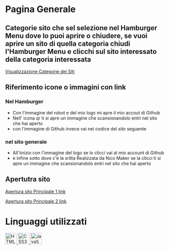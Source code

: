 # Pagina Generale

## Categorie sito che sel selezione nel Hamburger Menu dove lo puoi aprire o chiudere, se vuoi aprire un sito di quella categoria chiudi l'Hamburger Menu e clicchi sul sito interessato della categoria interessata

[Visualizzazione Categorie dei Siti](Site/Readme.md)

## Riferimento icone o immagini con link

### Nel Hamburger

- Con l'immagine del robot e del mio logo mi apre il mio accout di Github
- Nell' icona qr ti si apre un immagine che scansionandolo entri nel sito che hai aperto
- con l'immagine di Github invece vai nel codice del sito seguente

### nel sito generale

- All'iinizio con l'immagine del logo se lo clicci vai al mio account di Github
- e infine sotto dove c'è la sritta Realizzata da Nico Maker se la clicci ti si apre un immagine che scansionandolo entri nel sito che hai aperto

## Apertutra sito

[Apertura sito Principale 1 link](https://paginageneralesiti.netlify.app/)

[Apertura sito Principale 2 link](https://nicomaker.github.io/Pagina_Generale_Siti/)

# Linguaggi utilizzati

<p align="left">
  <a href="https://developer.mozilla.org/en-US/docs/Glossary/HTML5" target="_blank" rel="noreferrer">
    <img src="https://raw.githubusercontent.com/danielcranney/readme-generator/main/public/icons/skills/html5-colored.svg" width="36" height="36" alt="HTML5" />
  </a>
  <a href="https://developer.mozilla.org/en-US/docs/Web/CSS" target="_blank" rel="noreferrer">
    <img src="https://raw.githubusercontent.com/danielcranney/readme-generator/main/public/icons/skills/css3-colored.svg" width="36" height="36" alt="CSS3" />
  </a>
    <a href="https://developer.mozilla.org/en-US/docs/Web/JavaScript" target="_blank" rel="noreferrer">
    <img src="https://raw.githubusercontent.com/danielcranney/readme-generator/main/public/icons/skills/javascript-colored.svg" width="36" height="36" alt="JavaScript" />
  </a>
</p>
